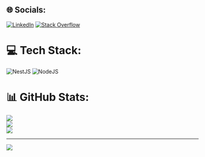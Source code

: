 
## 🌐 Socials:
[![LinkedIn](https://img.shields.io/badge/LinkedIn-%230077B5.svg?logo=linkedin&logoColor=white)](https://linkedin.com/in/saragam-ghimire-379498217) [![Stack Overflow](https://img.shields.io/badge/-Stackoverflow-FE7A16?logo=stack-overflow&logoColor=white)](https://stackoverflow.com/users/16104063) 

# 💻 Tech Stack:
![NestJS](https://img.shields.io/badge/nestjs-%23E0234E.svg?style=for-the-badge&logo=nestjs&logoColor=white) ![NodeJS](https://img.shields.io/badge/node.js-6DA55F?style=for-the-badge&logo=node.js&logoColor=white)
# 📊 GitHub Stats:
![](https://github-readme-stats.vercel.app/api?username=codewithsg&theme=nightowl&hide_border=false&include_all_commits=true&count_private=true)<br/>
![](https://github-readme-streak-stats.herokuapp.com/?user=codewithsg&theme=nightowl&hide_border=false)<br/>
![](https://github-readme-stats.vercel.app/api/top-langs/?username=codewithsg&theme=nightowl&hide_border=false&include_all_commits=true&count_private=true&layout=compact)

---
[![](https://visitcount.itsvg.in/api?id=codewithsg&icon=0&color=0)](https://visitcount.itsvg.in)

<!-- Proudly created with GPRM ( https://gprm.itsvg.in ) -->
